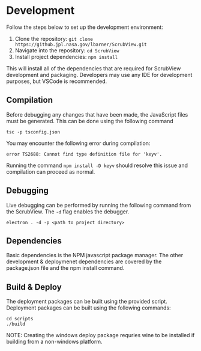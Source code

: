 # Development 
Follow the steps below to set up the development environment:

1. Clone the repository: `git clone https://github.jpl.nasa.gov/lbarner/ScrubView.git`
2. Navigate into the repository: `cd ScrubView`
3. Install project dependencies: `npm install`

This will install all of the dependencies that are required for ScrubView development and packaging. Developers may use any IDE for development purposes, but VSCode is recommended.


## Compilation
Before debugging any changes that have been made, the JavaScript files must be generated. This can be done using the following command

```
tsc -p tsconfig.json
```

You may encounter the following error during compilation:

```
error TS2688: Cannot find type definition file for 'keyv'.
```
Running the command `npm install -D keyv` should resolve this issue and compilation can proceed as normal.


## Debugging
Live debugging can be performed by running the following command from the ScrubView. The `-d` flag enables the debugger.

```
electron . -d -p <path to project directory>
```


## Dependencies
Basic dependencies is the NPM javascript package manager. The other development & deploymenet dependencies are covered by
the package.json file and the npm install command. 


## Build & Deploy
The deployment packages can be built using the provided script. Deployment packages can be built using the following commands:

```
cd scripts
./build
```

 NOTE: Creating the windows deploy package requries wine to be installed if building from a
 non-windows platform. 
